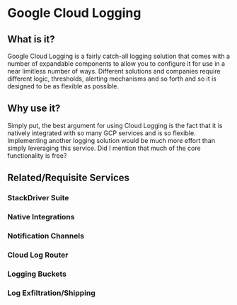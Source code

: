 # Google Cloud Logging
## What is it?
Google Cloud Logging is a fairly catch-all logging solution that comes with a number of expandable components to allow you to configure it for use in a near limitless number of ways. Different solutions and companies require different logic, thresholds, alerting mechanisms and so forth and so it is designed to be as flexible as possible.
## Why use it?
Simply put, the best argument for using Cloud Logging is the fact that it is natively integrated with so many GCP services and is so flexible. Implementing another logging solution would be much more effort than simply leveraging this service. Did I mention that much of the core functionality is free?
## Related/Requisite Services

### StackDriver Suite

### Native Integrations

### Notification Channels

### Cloud Log Router

### Logging Buckets

### Log Exfiltration/Shipping